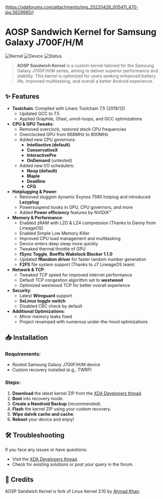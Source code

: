 (https://xdaforums.com/attachments/img_20220426_005411_470-jpg.5629985/)
# AOSP Sandwich Kernel for Samsung Galaxy J700F/H/M

![Kernel](https://img.shields.io/badge/Kernel-v3.10-blue) ![Device](https://img.shields.io/badge/Device-J700F/H/M-green) ![Status](https://img.shields.io/badge/Status-Active-success)

> **AOSP Sandwich Kernel** is a custom kernel tailored for the Samsung Galaxy J700F/H/M series, aiming to deliver superior performance and stability. This kernel is optimized for users seeking enhanced battery life, improved multitasking, and overall a better Android experience.

## ✨ Features

- **Toolchain**: Compiled with Linaro Toolchain 7.5 (2019/12)
  - Updated GCC to 7.5
  - Applied Graphite, Ofast, unroll-loops, and GCC optimizations
- **CPU & GPU Tweaks**:
  - Removed overclock, restored stock CPU frequencies
  - Overclocked GPU from 668MHz to 800MHz
  - Added new CPU governors:
    - **Intelliactive (default)**
    - **ConservativeX**
    - **InteractivePro**
    - **OnDemand** (untested)
  - Added new I/O schedulers:
    - **Noop (default)**
    - **Maple**
    - **Deadline**
    - **CFQ**
- **Hotplugging & Power**:
  - Removed sluggish dynamic Exynos 7580 hotplug and introduced **Lazyplug**
  - Powersuspend hooks in GPU, CPU governors, and more
  - Added **Power efficiency** features by NVIDIA™
- **Memory & Performance**:
  - Enabled zRAM with LZO & LZ4 compression (Thanks to Danny from LineageOS)
  - Enabled Simple Low Memory Killer
  - Improved CPU load management and multitasking
  - Device enters deep sleep more quickly
  - Tweaked thermal throttle of GPU
  - **fSync Toggle**, **Boeffla Wakelock Blocker 1.1.0**
  - Updated **fRandom driver** for faster random number generation
  - **F2FS** file system support (Thanks to J7 LineageOS team)
- **Network & TCP**:
  - Tweaked TCP speed for improved internet performance
  - Default TCP congestion algorithm set to **westwood**
  - Optimized westwood TCP for better overall experience
- **Security**:
  - Latest **Wireguard** support
  - **SeLinux toggle switch**
  - Disabled CRC check by default
- **Additional Optimizations**:
  - Minor memory leaks fixed
  - Project revamped with numerous under-the-hood optimizations

## 📥 Installation

### Requirements:

- Rooted Samsung Galaxy J700F/H/M device
- Custom recovery installed (e.g., TWRP)

### Steps:

1. **Download** the latest kernel ZIP from the [XDA Developers thread](https://forum.xda-developers.com/t/kernel-aosp-sandwich-kernel-for-j700f-h-m.4437003/).
2. **Boot** into recovery mode.
3. **Create a Nandroid Backup** (recommended).
4. **Flash** the kernel ZIP using your custom recovery.
5. **Wipe dalvik cache and cache**.
6. **Reboot** your device and enjoy!

## 🛠 Troubleshooting

If you face any issues or have questions:

- Visit the [XDA Developers thread](https://forum.xda-developers.com/t/kernel-aosp-sandwich-kernel-for-j700f-h-m.4437003/).
- Check for existing solutions or post your query in the forum.

## 🙌 Credits

AOSP Sandwich Kernel is fork of Linux Kernel 3.10 by [Ahmad Khan](https://github.com/AhmadKhan006).
